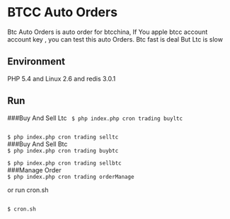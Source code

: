 # BTCC Auto Orders

Btc Auto Orders is auto order for btcchina, If You apple btcc account account key , you can test this auto Orders.
Btc fast is deal But Ltc is slow

## Environment
PHP 5.4 and Linux 2.6 and redis 3.0.1

## Run
###Buy And Sell Ltc
<code>
$ php index.php cron trading buyltc
</code>

<code>
$ php index.php cron trading selltc
</code>
###Buy And Sell Btc
<code>
$ php index.php cron trading buybtc
</code>

<code>
$ php index.php cron trading sellbtc
</code>
###Manage Order
<code>
$ php index.php cron trading orderManage
</code>

or run cron.sh

<code>
$ cron.sh
</code>
